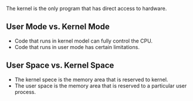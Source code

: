 The kernel is the only program that has direct access to hardware. 

## User Mode vs. Kernel Mode
* Code that runs in kernel model can fully control the CPU.
* Code that runs in user mode has certain limitations.

## User Space vs. Kernel Space
* The kernel spece is the memory area that is reserved to kernel.
* The user space is the memory area that is reserved to a particular user process.
